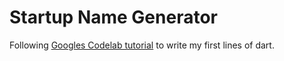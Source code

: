 # Startup Name Generator

Following [Googles Codelab tutorial](https://codelabs.developers.google.com/codelabs/first-flutter-app-pt1#0) to write my first lines of dart.
